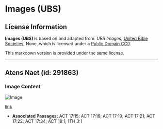 # Images (UBS)

## License Information

**Images (UBS)** is based on and adapted from: _UBS Images_, [United Bible Societies](https://unitedbiblesocieties.org/), None, which is licensed under a [Public Domain CC0](https://creativecommons.org/public-domain/cc0/).

This markdown version is provided under the same license.



--------------------------------

## Atens Naet (id: 291863)

### Image Content

![Image](https://cdn.aquifer.bible/aquifer-content/resources/Media/WEB-0045_athens_night.jpg)

[link](https://cdn.aquifer.bible/aquifer-content/resources/Media/WEB-0045_athens_night.jpg)

* **Associated Passages:** ACT 17:15; ACT 17:16; ACT 17:19; ACT 17:21; ACT 17:22; ACT 17:34; ACT 18:1; 1TH 3:1

